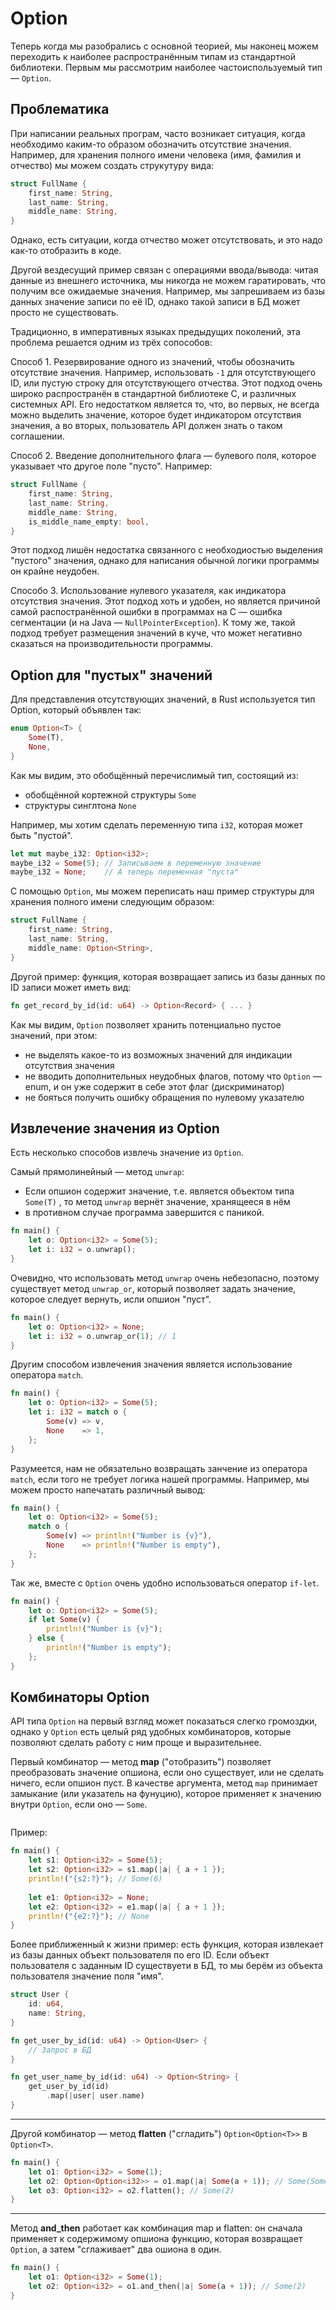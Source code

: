 # Option

Теперь когда мы разобрались с основной теорией, мы наконец можем переходить к наиболее распространённым типам из стандартной библиотеки. Первым мы рассмотрим наиболее частоиспользуемый тип —  `Option`.&#x20;

## Проблематика

При написании реальных програм, часто возникает ситуация, когда необходимо каким-то образом обозначить отсутствие значения. Например, для хранения полного имени человека (имя, фамилия и отчество) мы можем создать струкутуру вида:

```rust
struct FullName {
    first_name: String,
    last_name: String,
    middle_name: String,
}
```

Однако, есть ситуации, когда отчество может отсутствовать, и это надо как-то отобразить в коде.

Другой вездесущий пример связан с операциями ввода/вывода: читая данные из внешнего источника, мы никогда не можем гаратировать, что получим все ожидаемые значения. Например, мы запрешиваем из базы данных значение записи по её ID, однако такой записи в БД может просто не существовать.

Традиционно, в императивных языках предыдущих поколений, эта проблема решается одним из трёх сопособов:

Способ 1. Резервирование одного из значений, чтобы обозначить отсутствие значения. Например, использовать `-1` для отсутствующего ID, или пустую строку для отсутствующего отчества. Этот подход очень широко распространён в стандартной библиотеке C, и различных системных API. Его недостатком является то, что, во первых, не всегда можно выделить значение, которое будет индикатором отсутствия значения, а во вторых, пользователь API должен знать о таком соглашении.

Способ 2. Введение дополнительного флага — булевого поля, которое указывает что другое поле "пусто". Например:

```rust
struct FullName {
    first_name: String,
    last_name: String,
    middle_name: String,
    is_middle_name_empty: bool,
}
```

Этот подход лишён недостатка связанного с необходиостью выделения "пустого" значения, однако для написания обычной логики программы он крайне неудобен.

Способо 3. Использование нулевого указателя, как индикатора отсутствия значения. Этот подход хоть и удобен, но является причиной самой распостранённой ошибки в программах на C — ошибка сегментации (и на Java — `NullPointerException`). К тому же, такой подход требует размещения значений в куче, что может негативно сказаться на производительности программы.

## Option для "пустых" значений

Для представления отсутствующих значений, в Rust используется тип Option, который объявлен так:

```rust
enum Option<T> {
    Some(T),
    None,
}
```

Как мы видим, это обобщённый перечислимый тип, состоящий из:

* обобщённой кортежной структуры `Some`
* структуры синглтона `None`

Например, мы хотим сделать переменную типа `i32`, которая может быть "пустой".

```rust
let mut maybe_i32: Option<i32>;
maybe_i32 = Some(5); // Записываем в переменную значение
maybe_i32 = None;    // А теперь переменная "пуста"
```

С помощью `Option`, мы можем переписать наш пример структуры для хранения полного имени следующим образом:

```rust
struct FullName {
    first_name: String,
    last_name: String,
    middle_name: Option<String>,
}
```

Другой пример: функция, которая возвращает запись из базы данных по ID записи может иметь вид:

```rust
fn get_record_by_id(id: u64) -> Option<Record> { ... }
```

Как мы видим, `Option` позволяет хранить потенциально пустое значений, при этом:

* не выделять какое-то из возможных значений для индикации отсутствия значения
* не вводить дополнительных неудобных флагов, потому что `Option` — enum, и он уже содержит в себе этот флаг (дискриминатор)
* не бояться получить ошибку обращения по нулевому указателю

## Извлечение значения из Option

Есть несколько способов извлечь значение из `Option`.

Самый прямолинейный — метод `unwrap`:

* Если опшион содержит значение, т.е. является объектом типа `Some(T)` , то метод `unwrap` вернёт значение, хранящееся в нём
* в противном случае программа завершится с паникой.

```rust
fn main() {
    let o: Option<i32> = Some(5);
    let i: i32 = o.unwrap();
}
```

Очевидно, что использовать метод `unwrap` очень небезопасно, поэтому существует метод `unwrap_or`, который позволяет задать значение, которое следует вернуть, исли опшион "пуст".

```rust
fn main() {
    let o: Option<i32> = None;
    let i: i32 = o.unwrap_or(1); // 1
}
```

Другим способом извлечения значения является использование оператора `match`.

```rust
fn main() {
    let o: Option<i32> = Some(5);
    let i: i32 = match o {
        Some(v) => v,
        None    => 1,
    };
}
```

Разумеется, нам не обязательно возвращать занчение из оператора `match`, если того не требует логика нашей программы. Например, мы можем просто напечатать различный вывод:

```rust
fn main() {
    let o: Option<i32> = Some(5);
    match o {
        Some(v) => println!("Number is {v}"),
        None    => println!("Number is empty"),
    };
}
```

Так же, вместе с `Option` очень удобно использоваться оператор `if-let`.

```rust
fn main() {
    let o: Option<i32> = Some(5);
    if let Some(v) {
        println!("Number is {v}");
    } else {
        println!("Number is empty");
    };
}
```

## Комбинаторы Option

API типа `Option` на первый взгляд может показаться слегко громоздки, однако у `Option` есть целый ряд удобных комбинаторов, которые позволяют сделать работу с ним проще и выразительнее.

Первый комбинатор — метод **map** ("отобразить") позволяет преобразовать значение опшиона, если оно существует, или не сделать ничего, если опшион пуст. В качестве аргумента, метод `map` принимает замыкание (или указатель на фунуцию), которое применяет к значению внутри `Option`, если оно — `Some`.

<img src="../.gitbook/assets/file.excalidraw.svg" alt="" class="gitbook-drawing">

Пример:

```rust
fn main() {
    let s1: Option<i32> = Some(5);
    let s2: Option<i32> = s1.map(|a| { a + 1 });
    println!("{s2:?}"); // Some(6)
    
    let e1: Option<i32> = None;
    let e2: Option<i32> = e1.map(|a| { a + 1 });
    println!("{e2:?}"); // None
}
```

Более приближенный к жизни пример: есть функция, которая извлекает из базы данных объект пользователя по его ID. Если объект пользователя с заданным ID существуети в БД, то мы берём из объекта пользователя значение поля "имя".

```rust
struct User {
    id: u64,
    name: String,
}

fn get_user_by_id(id: u64) -> Option<User> {
    // Запрос в БД
}

fn get_user_name_by_id(id: u64) -> Option<String> {
    get_user_by_id(id)
        .map(|user| user.name)
}
```

***

Другой комбинатор — метод **flatten** ("сгладить") `Option<Option<T>>` в `Option<T>`.

```rust
fn main() {
    let o1: Option<i32> = Some(1);
    let o2: Option<Option<i32>> = o1.map(|a| Some(a + 1)); // Some(Some(2))
    let o3: Option<i32> = o2.flatten(); // Some(2)
}
```

***

Метод **and\_then** работает как комбинация map и flatten: он сначала применяет к содержимому опшиона функцию, которая возвращает `Option`, а затем "сглаживает" два ошиона в один.

```rust
fn main() {
    let o1: Option<i32> = Some(1);
    let o2: Option<i32> = o1.and_then(|a| Some(a + 1)); // Some(2)
}
```

